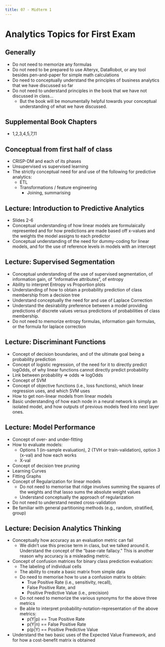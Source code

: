 ```yaml
---
title: 07 - Midterm 1
---
```


# Analytics Topics for First Exam


## Generally
* Do not need to memorize any formulas
* Do not need to be prepared to use Alteryx, DataRobot, or any tool besides pen-and-paper for simple math calculations
* Do need to conceptually understand the principles of business analytics that we have discussed so far
* Do not need to understand principles in the book that we have not discussed in class...
   * But the book will be monumentally helpful towards your conceptual understanding of what we have discussed.


## Supplemental Book Chapters
* 1,2,3,4,5,7,11

## Conceptual from first half of class
* CRISP-DM and each of its phases
* Unsupervised vs supervised learning
* The strictly conceptual need for and use of the following for predictive analytics:
   * ETL
   * Transformations / feature engineering 
      * Joining, summarising

## Lecture: Introduction to Predictive Analytics
* Slides 2-6
* Conceptual understanding of how linear models are formulaically represented and for how predictions are made based off x-values and the weights the model assigns to each predictor
* Conceptual understanding of the need for dummy-coding for linear models, and for the use of reference levels in models with an intercept

## Lecture: Supervised Segmentation
* Conceptual understanding of the use of supervised segmentation, of information gain, of “informative attributes”, of entropy
* Ability to interpret Entropy vs Proportion plots
* Understanding of how to obtain a probability prediction of class membership from a decision tree
* Understand conceptually the need for and use of Laplace Correction
* Understand the desirability preference between a model providing predictions of discrete values versus predictions of probabilities of class membership.
* Do not need to memorize entropy formulas, information gain formulas, or the formula for laplace correction

## Lecture: Discriminant Functions
* Concept of decision boundaries, and of the ultimate goal being a probability prediction
* Concept of logistic regression, of the need for it to directly predict logOdds, of why linear functions cannot directly predict probability
* Link between probability => odds => logOdds
* Concept of SVM
* Concept of objective functions (i.e., loss functions), which linear regression uses, and which SVM uses
* How to get non-linear models from linear models
* Basic understanding of how each node in a neural network is simply an isolated model, and how outputs of previous models feed into next layer ones.

## Lecture: Model Performance
* Concept of over- and under-fitting
* How to evaluate models:
   * Options 1 (in-sample evaluation), 2 (TVH or train-validation), option 3 (x-val) and how each works
   * X-val
* Concept of decision tree pruning
* Learning Curves
* Fitting Graphs
* Concept of Regularization for linear models
   * Do not need to memorise that ridge involves summing the squares of the weights and that lasso sums the absolute weight values
   * Understand conceptually the approach of regularization
* Do not need to understand nested cross-validation
* Be familiar with general partitioning methods (e.g., random, stratified, group)

## Lecture: Decision Analytics Thinking
* Conceptually how accuracy as an evaluation metric can fail
   * We didn’t use this precise term in class, but we talked around it. Understand the concept of the “base-rate fallacy.” This is another reason why accuracy is a misleading metric.
* Concept of confusion matrices for binary class prediction evaluation:
   * The labeling of individual cells
   * The ability to create a basic matrix from simple data
   * Do need to memorise how to use a confusion matrix to obtain:
      * True Positive Rate (i.e., sensitivity, recall), 
      * False Positive Rate, and 
      * Positive Predictive Value (i.e., precision)
   * Do not need to memorize the various synonyms for the above three metrics
   * Be able to interpret probability-notation-representation of the above metrics:
      * p(Y|p) == True Positive Rate
      * p(Y|n) == False Positive Rate
      * p(p|Y) == Positive Predictive Value
* Understand the two basic uses of the Expected Value Framework, and for how a cost-benefit matrix is obtained
